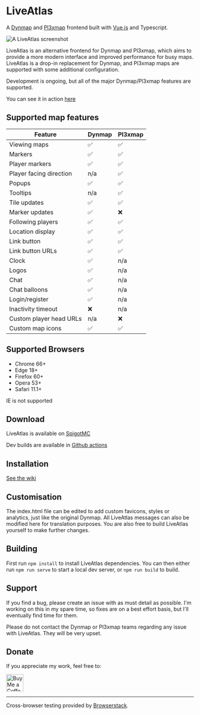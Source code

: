 # LiveAtlas 
A [Dynmap](https://github.com/webbukkit/dynmap) and [Pl3xmap](https://github.com/NeumimTo/Pl3xMap) frontend built with [Vue.js](https://github.com/vuejs/vue) and Typescript.

![A LiveAtlas screenshot](https://minecraft.rtgame.co.uk/liveatlas/liveatlas4.png)

LiveAtlas is an alternative frontend for Dynmap and Pl3xmap, which aims to provide a more modern interface and improved performance for busy maps. LiveAtlas is a drop-in replacement for Dynmap, and Pl3xmap maps are supported with some additional configuration.

Development is ongoing, but all of the major Dynmap/Pl3xmap features are supported.

You can see it in action [here](https://minecraft.rtgame.co.uk/map/build)

## Supported map features

| Feature | Dynmap | Pl3xmap |
| --------------- | --------------- | --------------- |
| Viewing maps | ✅ | ✅ |
| Markers | ✅ | ✅ |
| Player markers | ✅ | ✅ |
| Player facing direction | n/a | ✅ |
| Popups | ✅ | ✅ |
| Tooltips | n/a | ✅ |
| Tile updates | ✅ | ✅ |
| Marker updates | ✅ | ❌ |
| Following players | ✅ | ✅ |
| Location display | ✅ | ✅ |
| Link button | ✅ | ✅ |
| Link button URLs | ✅ | ✅ |
| Clock | ✅ | n/a |
| Logos | ✅ | n/a | 
| Chat |  ✅ | n/a |
| Chat balloons | ✅ | n/a |
| Login/register | ✅ | n/a |
| Inactivity timeout | ❌ | n/a |
| Custom player head URLs | n/a | ❌ | 
| Custom map icons | ✅ | ✅ |

## Supported Browsers
- Chrome 66+
- Edge 18+
- Firefox 60+
- Opera 53+
- Safari 11.1+

IE is not supported

## Download
LiveAtlas is available on [SpigotMC](https://www.spigotmc.org/resources/liveatlas-a-dynmap-frontend-for-the-modern-web.86939/)

Dev builds are available in [Github actions](https://github.com/JLyne/LiveAtlas/actions/workflows/main.yml)

## Installation
[See the wiki](https://github.com/JLyne/LiveAtlas/wiki/Installation)

## Customisation
The index.html file can be edited to add custom favicons, styles or analytics, just like the original Dynmap. All LiveAtlas messages can also be modified here for translation purposes.
You are also free to build LiveAtlas yourself to make further changes.

## Building
First run `npm install` to install LiveAtlas dependencies. You can then either run `npm run serve` to start a local dev server, or `npm run build` to build.

## Support
If you find a bug, please create an issue with as must detail as possible. I'm working on this in my spare time, so fixes are on a best effort basis, but I'll eventually find time for them.

Please do not contact the Dynmap or Pl3xmap teams regarding any issue with LiveAtlas. They will be very upset.

## Donate
If you appreciate my work, feel free to:

<a href='https://ko-fi.com/jlyne' target='_blank'><img height='35' style='border:0px;height:46px;' src='https://az743702.vo.msecnd.net/cdn/kofi3.png?v=0' border='0' alt='Buy Me a Coffee at ko-fi.com' /></a>
___
  
Cross-browser testing provided by [Browserstack](http://browserstack.com/).
